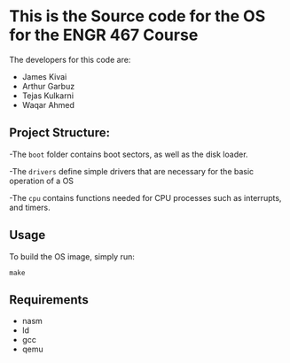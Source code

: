 # This is the Source code for the OS for the ENGR 467 Course

The developers for this code are:
- James Kivai
- Arthur Garbuz
- Tejas Kulkarni
- Waqar Ahmed

## Project Structure:

-The `boot` folder contains boot sectors, as well as the disk loader.

-The `drivers` define simple drivers that are necessary for the basic operation of a OS

-The `cpu` contains functions needed for CPU processes such as interrupts, and timers.

## Usage

To build the OS image, simply run:

    make


## Requirements
- nasm
- ld
- gcc
- qemu
